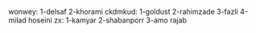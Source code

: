 wonwey:
1-delsaf
2-khorami
ckdmkud:
1-goldust
2-rahimzade
3-fazli
4-milad hoseini
zx:
1-kamyar
2-shabanporr
3-amo rajab
